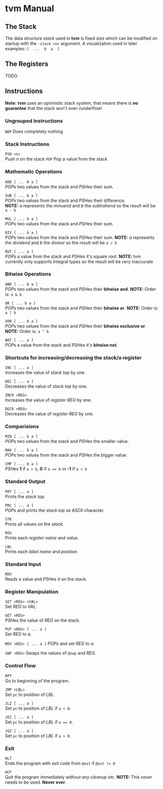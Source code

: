 # tvm Manual

## The Stack
The data structure *stack* used in **tvm** is fixed size which can be modified on startup with the `-stack <n>` argument.
A visualization used in later examples:
`[  ...  b  a  ]`

## The Registers
TODO

## Instructions
**Note:** **tvm** uses an optimistic stack system, that means there is **no guarantee** that the stack won't over-/underflow!

### Ungrouped Instructions
`NOP`
Does completely nothing

### Stack Instructions
`PSH <n>`  
Push *n* on the stack
`POP`
Pop a value from the stack


### Mathematic Operations
`ADD [ ... b a ]`  
*POP*s two values from the stack and *PSH*es their sum.

`SUB [ ... b a ]`  
*POP*s two values from the stack and *PSH*es their difference.  
**NOTE:** *a* represents the *minuend* and *b* the *subtrahend* so the result will be `a - b`

`MUL [ ... b a ]`  
*POP*s two values from the stack and *PSH*es their sum.

`DIV [ ... b a ]`  
*POP*s two values from the stack and *PSH*es their sum.
**NOTE:** *a* represents the *dividend* and *b* the *divisor* so the result will be `a / b`

`RUT [ ... a ]`  
*POP*s a value from the stack and *PSH*es it's square root.
**NOTE:** tvm currently only supports Integral types so the result will be *very* inaccurate


### Bitwise Operations
`AND [ ... b a ]`  
*POP*s two values from the stack and *PSH*es their **bitwise and**.
**NOTE:** Order is: `a & b`

`OR [ ... b a ]`  
*POP*s two values from the stack and *PSH*es their **bitwise or**.
**NOTE:** Order is: `a | b`

`XOR [ ... b a ]`  
*POP*s two values from the stack and *PSH*es their **bitwise exclusive or**.
**NOTE:** Order is: `a ^ b`

`NOT [ ... a ]`  
*POP*s a value from the stack and *PSH*es it's **bitwise not**.


### Shortcuts for increasing/decreasing the stack/a register
`INC [ ... a ]`  
Increases the value of *stack top* by one.

`DEC [ ... a ]`  
Decreases the value of *stack top* by one.

`INCR <REG>`  
Increases the value of *register REG* by one.

`DECR <REG>`  
Decreases the value of *register REG* by one.


### Comparisions
`MIN [ ... b a ]`  
*POP*s two values from the stack and *PSH*es the smaller value.

`MAX [ ... b a ]`  
*POP*s two values from the stack and *PSH*es the bigger value.

`CMP [ ... b a ]`  
*PSH*es **1** if `a > b`, **0** if `a == b` or **-1** if `a < b`


### Standard Output
`PRT [ ... a ]`  
Prints the *stack top*.

`PRC [ ... a ]`  
*POP*s and prints the *stack top* as ASCII character.

`STK`  
Prints all values on the *stack*.

`RGS`  
Prints each *register name* and *value*.

`LBL`  
Prints each *label name* and *position*.


### Standard Input
`RDV`  
Reads a value and *PSH*es it on the stack.


### Register Manipulation
`SET <REG> <VAL>`  
Set *REG* to *VAL*.

`GET <REG>`  
*PSH*es the value of *REG* on the stack.

`PUT <REG> [ ... a ]`  
Set *REG* to *a*.

`MOV <REG> [ ... a ]`
*POP*s and set *REG* to *a*.

`SWP <REG>`
Swaps the values of `@swp` and *REG*.


### Control Flow
`RPT`  
Go to beginning of the program.

`JMP <LBL>`  
Set `pc` to position of *LBL*.

`JLZ [ ... a ]`  
Set `pc` to position of *LBL* if `a < 0`.

`JEZ [ ... a ]`  
Set `pc` to position of *LBL* if `a == 0`.

`JGZ [ ... a ]`  
Set `pc` to position of *LBL* if `a > 0`.


### Exit
`HLT`  
Ends the program with *exit code* from `@ext` if `@ext != 0`

`HCF`  
Quit the program immediately *without any cleanup etc*.
**NOTE:** This *never* needs to be used. **Never ever**.



